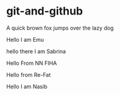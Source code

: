 # git-and-github

A quick brown fox jumps over the lazy dog


Hello I am Emu


hello there I am Sabrina


Hello From NN FIHA

Hello from Re-Fat

Hello I am Nasib


